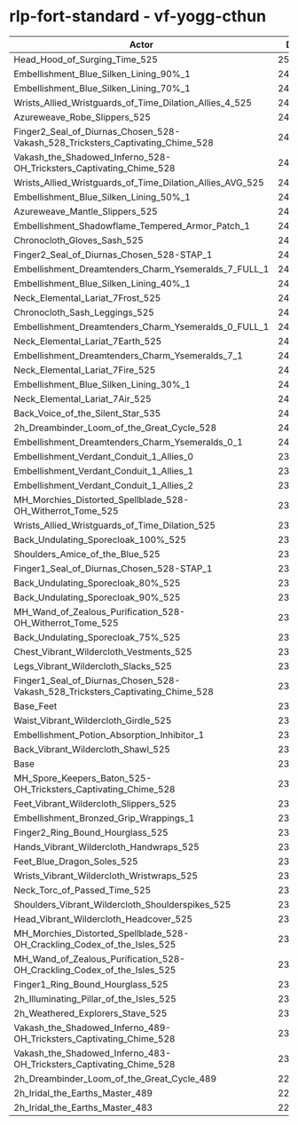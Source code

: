 # rlp-fort-standard - vf-yogg-cthun
| Actor | DPS | Increase |
|---|:---:|:---:|
|Head_Hood_of_Surging_Time_525|250769|4.93%|
|Embellishment_Blue_Silken_Lining_90%_1|243792|2.01%|
|Embellishment_Blue_Silken_Lining_70%_1|242718|1.56%|
|Wrists_Allied_Wristguards_of_Time_Dilation_Allies_4_525|242464|1.46%|
|Azureweave_Robe_Slippers_525|242298|1.39%|
|Finger2_Seal_of_Diurnas_Chosen_528-Vakash_528_Tricksters_Captivating_Chime_528|241996|1.26%|
|Vakash_the_Shadowed_Inferno_528-OH_Tricksters_Captivating_Chime_528|241956|1.24%|
|Wrists_Allied_Wristguards_of_Time_Dilation_Allies_AVG_525|241800|1.18%|
|Embellishment_Blue_Silken_Lining_50%_1|241654|1.12%|
|Azureweave_Mantle_Slippers_525|241488|1.05%|
|Embellishment_Shadowflame_Tempered_Armor_Patch_1|241280|0.96%|
|Chronocloth_Gloves_Sash_525|241276|0.96%|
|Finger2_Seal_of_Diurnas_Chosen_528-STAP_1|241249|0.95%|
|Embellishment_Dreamtenders_Charm_Ysemeralds_7_FULL_1|241145|0.90%|
|Embellishment_Blue_Silken_Lining_40%_1|241072|0.87%|
|Neck_Elemental_Lariat_7Frost_525|240856|0.78%|
|Chronocloth_Sash_Leggings_525|240796|0.76%|
|Embellishment_Dreamtenders_Charm_Ysemeralds_0_FULL_1|240741|0.74%|
|Neck_Elemental_Lariat_7Earth_525|240734|0.73%|
|Embellishment_Dreamtenders_Charm_Ysemeralds_7_1|240704|0.72%|
|Neck_Elemental_Lariat_7Fire_525|240695|0.72%|
|Embellishment_Blue_Silken_Lining_30%_1|240611|0.68%|
|Neck_Elemental_Lariat_7Air_525|240597|0.67%|
|Back_Voice_of_the_Silent_Star_535|240269|0.54%|
|2h_Dreambinder_Loom_of_the_Great_Cycle_528|240266|0.54%|
|Embellishment_Dreamtenders_Charm_Ysemeralds_0_1|240087|0.46%|
|Embellishment_Verdant_Conduit_1_Allies_0|239989|0.42%|
|Embellishment_Verdant_Conduit_1_Allies_1|239983|0.42%|
|Embellishment_Verdant_Conduit_1_Allies_2|239873|0.37%|
|MH_Morchies_Distorted_Spellblade_528-OH_Witherrot_Tome_525|239726|0.31%|
|Wrists_Allied_Wristguards_of_Time_Dilation_525|239660|0.28%|
|Back_Undulating_Sporecloak_100%_525|239638|0.27%|
|Shoulders_Amice_of_the_Blue_525|239622|0.27%|
|Finger1_Seal_of_Diurnas_Chosen_528-STAP_1|239607|0.26%|
|Back_Undulating_Sporecloak_80%_525|239484|0.21%|
|Back_Undulating_Sporecloak_90%_525|239478|0.21%|
|MH_Wand_of_Zealous_Purification_528-OH_Witherrot_Tome_525|239470|0.20%|
|Back_Undulating_Sporecloak_75%_525|239430|0.19%|
|Chest_Vibrant_Wildercloth_Vestments_525|239368|0.16%|
|Legs_Vibrant_Wildercloth_Slacks_525|239312|0.14%|
|Finger1_Seal_of_Diurnas_Chosen_528-Vakash_528_Tricksters_Captivating_Chime_528|239263|0.12%|
|Base_Feet|239204|0.09%|
|Waist_Vibrant_Wildercloth_Girdle_525|239132|0.06%|
|Embellishment_Potion_Absorption_Inhibitor_1|239126|0.06%|
|Back_Vibrant_Wildercloth_Shawl_525|239072|0.04%|
|Base|238984|0.00%|
|MH_Spore_Keepers_Baton_525-OH_Tricksters_Captivating_Chime_528|238979|0.00%|
|Feet_Vibrant_Wildercloth_Slippers_525|238923|-0.03%|
|Embellishment_Bronzed_Grip_Wrappings_1|238916|-0.03%|
|Finger2_Ring_Bound_Hourglass_525|238904|-0.03%|
|Hands_Vibrant_Wildercloth_Handwraps_525|238903|-0.03%|
|Feet_Blue_Dragon_Soles_525|238851|-0.06%|
|Wrists_Vibrant_Wildercloth_Wristwraps_525|238825|-0.07%|
|Neck_Torc_of_Passed_Time_525|238780|-0.09%|
|Shoulders_Vibrant_Wildercloth_Shoulderspikes_525|238750|-0.10%|
|Head_Vibrant_Wildercloth_Headcover_525|238714|-0.11%|
|MH_Morchies_Distorted_Spellblade_528-OH_Crackling_Codex_of_the_Isles_525|238423|-0.23%|
|MH_Wand_of_Zealous_Purification_528-OH_Crackling_Codex_of_the_Isles_525|238237|-0.31%|
|Finger1_Ring_Bound_Hourglass_525|237935|-0.44%|
|2h_Illuminating_Pillar_of_the_Isles_525|237492|-0.62%|
|2h_Weathered_Explorers_Stave_525|236711|-0.95%|
|Vakash_the_Shadowed_Inferno_489-OH_Tricksters_Captivating_Chime_528|232686|-2.64%|
|Vakash_the_Shadowed_Inferno_483-OH_Tricksters_Captivating_Chime_528|231557|-3.11%|
|2h_Dreambinder_Loom_of_the_Great_Cycle_489|227106|-4.97%|
|2h_Iridal_the_Earths_Master_489|226524|-5.21%|
|2h_Iridal_the_Earths_Master_483|225174|-5.78%|
